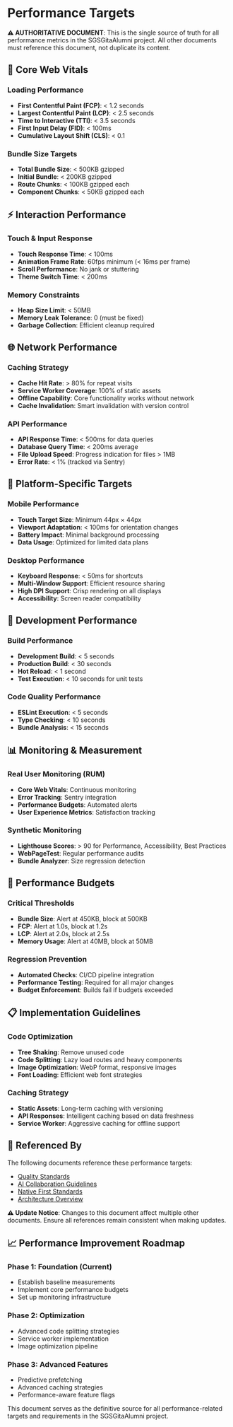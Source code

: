 # Performance Targets

**⚠️ AUTHORITATIVE DOCUMENT**: This is the single source of truth for all performance metrics in the SGSGitaAlumni project. All other documents must reference this document, not duplicate its content.

## 🎯 Core Web Vitals

<!-- Anchor mappings for cross-doc links -->
<a id="loading-performance"></a>
<a id="bundle-size-targets"></a>
<a id="bundle-size"></a>

### Loading Performance
- **First Contentful Paint (FCP)**: < 1.2 seconds
- **Largest Contentful Paint (LCP)**: < 2.5 seconds  
- **Time to Interactive (TTI)**: < 3.5 seconds
- **First Input Delay (FID)**: < 100ms
- **Cumulative Layout Shift (CLS)**: < 0.1

### Bundle Size Targets
- **Total Bundle Size**: < 500KB gzipped
- **Initial Bundle**: < 200KB gzipped
- **Route Chunks**: < 100KB gzipped each
- **Component Chunks**: < 50KB gzipped each

## ⚡ Interaction Performance

### Touch & Input Response
- **Touch Response Time**: < 100ms
- **Animation Frame Rate**: 60fps minimum (< 16ms per frame)
- **Scroll Performance**: No jank or stuttering
- **Theme Switch Time**: < 200ms

### Memory Constraints
- **Heap Size Limit**: < 50MB
- **Memory Leak Tolerance**: 0 (must be fixed)
- **Garbage Collection**: Efficient cleanup required

## 🌐 Network Performance

### Caching Strategy
- **Cache Hit Rate**: > 80% for repeat visits
- **Service Worker Coverage**: 100% of static assets
- **Offline Capability**: Core functionality works without network
- **Cache Invalidation**: Smart invalidation with version control

### API Performance
- **API Response Time**: < 500ms for data queries
- **Database Query Time**: < 200ms average
- **File Upload Speed**: Progress indication for files > 1MB
- **Error Rate**: < 1% (tracked via Sentry)

## 📱 Platform-Specific Targets

### Mobile Performance
- **Touch Target Size**: Minimum 44px × 44px
- **Viewport Adaptation**: < 100ms for orientation changes
- **Battery Impact**: Minimal background processing
- **Data Usage**: Optimized for limited data plans

### Desktop Performance
- **Keyboard Response**: < 50ms for shortcuts
- **Multi-Window Support**: Efficient resource sharing
- **High DPI Support**: Crisp rendering on all displays
- **Accessibility**: Screen reader compatibility

## 🔧 Development Performance

### Build Performance
- **Development Build**: < 5 seconds
- **Production Build**: < 30 seconds
- **Hot Reload**: < 1 second
- **Test Execution**: < 10 seconds for unit tests

### Code Quality Performance
- **ESLint Execution**: < 5 seconds
- **Type Checking**: < 10 seconds
- **Bundle Analysis**: < 15 seconds

## 📊 Monitoring & Measurement

### Real User Monitoring (RUM)
- **Core Web Vitals**: Continuous monitoring
- **Error Tracking**: Sentry integration
- **Performance Budgets**: Automated alerts
- **User Experience Metrics**: Satisfaction tracking

### Synthetic Monitoring
- **Lighthouse Scores**: > 90 for Performance, Accessibility, Best Practices
- **WebPageTest**: Regular performance audits
- **Bundle Analyzer**: Size regression detection

## 🚨 Performance Budgets

### Critical Thresholds
- **Bundle Size**: Alert at 450KB, block at 500KB
- **FCP**: Alert at 1.0s, block at 1.2s
- **LCP**: Alert at 2.0s, block at 2.5s
- **Memory Usage**: Alert at 40MB, block at 50MB

### Regression Prevention
- **Automated Checks**: CI/CD pipeline integration
- **Performance Testing**: Required for all major changes
- **Budget Enforcement**: Builds fail if budgets exceeded

## 📋 Implementation Guidelines

### Code Optimization
- **Tree Shaking**: Remove unused code
- **Code Splitting**: Lazy load routes and heavy components
- **Image Optimization**: WebP format, responsive images
- **Font Loading**: Efficient web font strategies

### Caching Strategy
- **Static Assets**: Long-term caching with versioning
- **API Responses**: Intelligent caching based on data freshness
- **Service Worker**: Aggressive caching for offline support

## 🔗 Referenced By

The following documents reference these performance targets:
- [Quality Standards](../QUALITY_STANDARDS.md)
- [AI Collaboration Guidelines](../AI_COLLABORATION_GUIDELINES.md)
- [Native First Standards](../NATIVE_FIRST_STANDARDS.md)
- [Architecture Overview](../../ARCHITECTURE.md)

**⚠️ Update Notice**: Changes to this document affect multiple other documents. Ensure all references remain consistent when making updates.

## 📈 Performance Improvement Roadmap

### Phase 1: Foundation (Current)
- Establish baseline measurements
- Implement core performance budgets
- Set up monitoring infrastructure

### Phase 2: Optimization
- Advanced code splitting strategies
- Service worker implementation
- Image optimization pipeline

### Phase 3: Advanced Features
- Predictive prefetching
- Advanced caching strategies
- Performance-aware feature flags

This document serves as the definitive source for all performance-related targets and requirements in the SGSGitaAlumni project.
